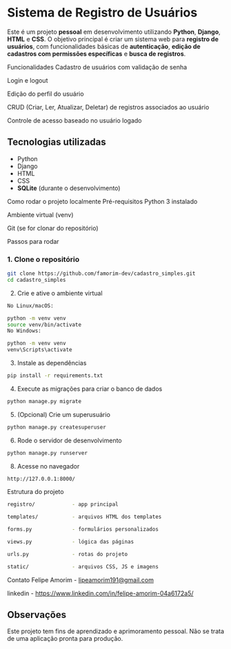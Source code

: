 # Sistema de Registro de Usuários

Este é um projeto **pessoal** em desenvolvimento utilizando **Python**, **Django**, **HTML** e **CSS**. O objetivo principal é criar um sistema web para **registro de usuários**, com funcionalidades básicas de **autenticação**, **edição de cadastros com permissões específicas** e **busca de registros**.

Funcionalidades
Cadastro de usuários com validação de senha

Login e logout

Edição do perfil do usuário

CRUD (Criar, Ler, Atualizar, Deletar) de registros associados ao usuário

Controle de acesso baseado no usuário logado

## Tecnologias utilizadas

- Python
- Django
- HTML
- CSS
- **SQLite** (durante o desenvolvimento)

Como rodar o projeto localmente
Pré-requisitos
Python 3 instalado

Ambiente virtual (venv)

Git (se for clonar do repositório)

Passos para rodar
### 1. Clone o repositório

```bash
git clone https://github.com/famorim-dev/cadastro_simples.git
cd cadastro_simples
```


2. Crie e ative o ambiente virtual
```bash
No Linux/macOS:

python -m venv venv
source venv/bin/activate
No Windows:

python -m venv venv
venv\Scripts\activate

```

3. Instale as dependências

```bash
pip install -r requirements.txt

```
4. Execute as migrações para criar o banco de dados
```bash
python manage.py migrate
```
5. (Opcional) Crie um superusuário
```bash
python manage.py createsuperuser
```
6. Rode o servidor de desenvolvimento
```bash
python manage.py runserver
```
8. Acesse no navegador
```bash
http://127.0.0.1:8000/
```

Estrutura do projeto

```bash
registro/            - app principal

templates/           - arquivos HTML dos templates

forms.py             - formulários personalizados

views.py             - lógica das páginas

urls.py              - rotas do projeto

static/              - arquivos CSS, JS e imagens
```

Contato
Felipe Amorim - lipeamorim191@gmail.com

linkedin - https://www.linkedin.com/in/felipe-amorim-04a6172a5/

## Observações

Este projeto tem fins de aprendizado e aprimoramento pessoal. Não se trata de uma aplicação pronta para produção.







